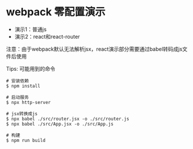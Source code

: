 # webpack 零配置演示

- 演示1：普通js
- 演示2：react和react-router

注意：由于webpack默认无法解析jsx，react演示部分需要通过babel转码成js文件后使用

Tips: 可能用到的命令
```
# 安装依赖
$ npm install

# 启动服务
$ npx http-server

# jsx转换成js
$ npx babel ./src/router.jsx -o ./src/router.js
$ npx babel ./src/App.jsx -o ./src/App.js

# 构建
$ npm run build
```